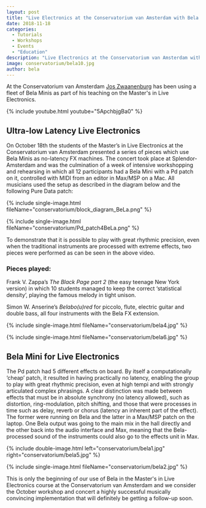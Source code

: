 ```yaml
---
layout: post
title: "Live Electronics at the Conservatorium van Amsterdam with Bela Mini"
date: 2018-11-18
categories:
  - Tutorials
  - Workshops
  - Events
  - "Education"
description: "Live Electronics at the Conservatorium van Amsterdam with Bela Mini"
image: conservatorium/bela10.jpg
author: bela
---
```


At the Conservatorium van Amsterdam [Jos Zwaanenburg](http://www.contemporary-music-through-non-western-techniques.com/pages/1452-jos-zwaanenburg) has been using a fleet of Bela Minis as part of his teaching on the Master's in Live Electronics.

{% include youtube.html youtube="5ApchbjgBa0" %}

## Ultra-low Latency Live Electronics


On October 18th the students of the Master’s in Live Electronics at the Conservatorium van Amsterdam presented a series of pieces which use Bela Minis as no-latency FX machines.
The concert took place at Splendor-Amsterdam and was the culmination of a week of intensive workshopping and rehearsing in which all 12 participants had a Bela Mini with a Pd patch on it, controlled with MIDI from an editor in Max/MSP on a Mac. All musicians used the setup as described in the diagram below and the following Pure Data patch:

{% include single-image.html fileName="conservatorium/block_diagram_BeLa.png" %}

{% include single-image.html fileName="conservatorium/Pd_patch4BeLa.png" %}

To demonstrate that it is possible to play with great rhythmic precision, even when the traditional instruments are processed with extreme effects, two pieces were performed as can be seen in the above video.

### Pieces played:

Frank V. Zappa’s *The Black Page part 2* (the easy teenage New York version) in which 10 students managed to keep the correct ‘statistical density’, playing the famous melody in tight unison.

Simon W. Anserine’s *Belabo(u)red* for piccolo, flute, electric guitar and double bass, all four instruments with the Bela FX extension.



{% include single-image.html fileName="conservatorium/bela4.jpg" %}

{% include single-image.html fileName="conservatorium/bela6.jpg" %}

## Bela Mini for Live Electronics

The Pd patch had 5 different effects on board. By itself a computationally ‘cheap’ patch, it resulted in having practically no latency, enabling the group to play with great rhythmic precision, even at high tempi and with strongly articulated complex phrasings. A clear distinction was made between effects that must be in absolute synchrony (no latency allowed), such as distortion, ring-modulation, pitch shifting, and those that were processes in time such as delay, reverb or chorus (latency an inherent part of the effect). The former were running on Bela and the latter in a Max/MSP patch on the laptop. One Bela output was going to the main mix in the hall directly and the other back into the audio interface and Max, meaning that the Bela-processed sound of the instruments could also go to the effects unit in Max.


{% include double-image.html left="conservatorium/bela1.jpg" right="conservatorium/bela5.jpg" %}

{% include single-image.html fileName="conservatorium/bela2.jpg" %}


This is only the beginning of our use of Bela in the Master's in Live Electronics course at the Conservatorium van Amsterdam and we consider the October workshop and concert a highly successful musically convincing implementation that will definitely be getting a follow-up soon.
